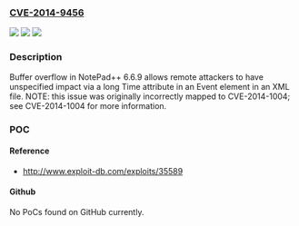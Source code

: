 ### [CVE-2014-9456](https://cve.mitre.org/cgi-bin/cvename.cgi?name=CVE-2014-9456)
![](https://img.shields.io/static/v1?label=Product&message=n%2Fa&color=blue)
![](https://img.shields.io/static/v1?label=Version&message=n%2Fa&color=blue)
![](https://img.shields.io/static/v1?label=Vulnerability&message=n%2Fa&color=brighgreen)

### Description

Buffer overflow in NotePad++ 6.6.9 allows remote attackers to have unspecified impact via a long Time attribute in an Event element in an XML file.  NOTE: this issue was originally incorrectly mapped to CVE-2014-1004; see CVE-2014-1004 for more information.

### POC

#### Reference
- http://www.exploit-db.com/exploits/35589

#### Github
No PoCs found on GitHub currently.

